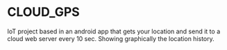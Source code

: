 # CLOUD_GPS
IoT project based in an android app that gets your location and send it to a cloud web server every 10 sec. Showing graphically the location history.
